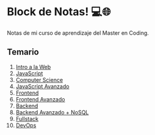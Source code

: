 # Block de Notas! 💻🌐
Notas de mi curso de aprendizaje del Master en Coding.

## Temario

1. [Intro a la Web](https://github.com/PJDev1/mi-block-de-notas/blob/3cc66cc9dc5bcd1de27cb94f0ac00fd24f3f1390/TEMARIO%20/Intro-Web.md)
2. [JavaScript](https://github.com/PJDev1/mi-block-de-notas/blob/3cbb99a43961c393bfc060cda62ce962dd98045d/TEMARIO%20/2-JavaScript.md)
3. [Computer Science]()
4. [JavaScript Avanzado]()
5. [Frontend]()
6. [Frontend Avanzado]()
7. [Backend]()
8. [Backend Avanzado + NoSQL]()
9. [Fullstack]()
10. [DevOps]()

